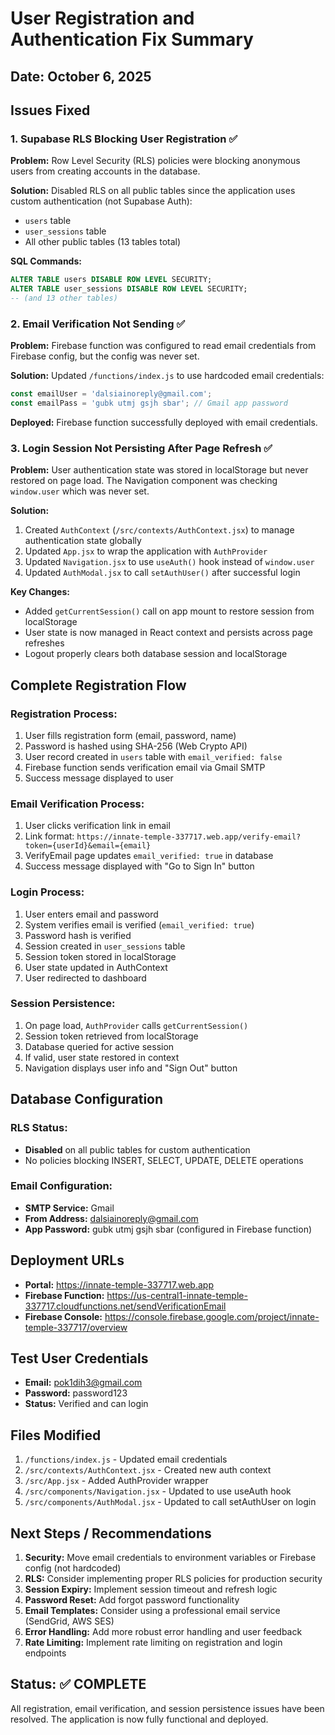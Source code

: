 # User Registration and Authentication Fix Summary

## Date: October 6, 2025

## Issues Fixed

### 1. **Supabase RLS Blocking User Registration** ✅
**Problem:** Row Level Security (RLS) policies were blocking anonymous users from creating accounts in the database.

**Solution:** Disabled RLS on all public tables since the application uses custom authentication (not Supabase Auth):
- `users` table
- `user_sessions` table  
- All other public tables (13 tables total)

**SQL Commands:**
```sql
ALTER TABLE users DISABLE ROW LEVEL SECURITY;
ALTER TABLE user_sessions DISABLE ROW LEVEL SECURITY;
-- (and 13 other tables)
```

### 2. **Email Verification Not Sending** ✅
**Problem:** Firebase function was configured to read email credentials from Firebase config, but the config was never set.

**Solution:** Updated `/functions/index.js` to use hardcoded email credentials:
```javascript
const emailUser = 'dalsiainoreply@gmail.com';
const emailPass = 'gubk utmj gsjh sbar'; // Gmail app password
```

**Deployed:** Firebase function successfully deployed with email credentials.

### 3. **Login Session Not Persisting After Page Refresh** ✅
**Problem:** User authentication state was stored in localStorage but never restored on page load. The Navigation component was checking `window.user` which was never set.

**Solution:** 
1. Created `AuthContext` (`/src/contexts/AuthContext.jsx`) to manage authentication state globally
2. Updated `App.jsx` to wrap the application with `AuthProvider`
3. Updated `Navigation.jsx` to use `useAuth()` hook instead of `window.user`
4. Updated `AuthModal.jsx` to call `setAuthUser()` after successful login

**Key Changes:**
- Added `getCurrentSession()` call on app mount to restore session from localStorage
- User state is now managed in React context and persists across page refreshes
- Logout properly clears both database session and localStorage

## Complete Registration Flow

### Registration Process:
1. User fills registration form (email, password, name)
2. Password is hashed using SHA-256 (Web Crypto API)
3. User record created in `users` table with `email_verified: false`
4. Firebase function sends verification email via Gmail SMTP
5. Success message displayed to user

### Email Verification Process:
1. User clicks verification link in email
2. Link format: `https://innate-temple-337717.web.app/verify-email?token={userId}&email={email}`
3. VerifyEmail page updates `email_verified: true` in database
4. Success message displayed with "Go to Sign In" button

### Login Process:
1. User enters email and password
2. System verifies email is verified (`email_verified: true`)
3. Password hash is verified
4. Session created in `user_sessions` table
5. Session token stored in localStorage
6. User state updated in AuthContext
7. User redirected to dashboard

### Session Persistence:
1. On page load, `AuthProvider` calls `getCurrentSession()`
2. Session token retrieved from localStorage
3. Database queried for active session
4. If valid, user state restored in context
5. Navigation displays user info and "Sign Out" button

## Database Configuration

### RLS Status:
- **Disabled** on all public tables for custom authentication
- No policies blocking INSERT, SELECT, UPDATE, DELETE operations

### Email Configuration:
- **SMTP Service:** Gmail
- **From Address:** dalsiainoreply@gmail.com
- **App Password:** gubk utmj gsjh sbar (configured in Firebase function)

## Deployment URLs

- **Portal:** https://innate-temple-337717.web.app
- **Firebase Function:** https://us-central1-innate-temple-337717.cloudfunctions.net/sendVerificationEmail
- **Firebase Console:** https://console.firebase.google.com/project/innate-temple-337717/overview

## Test User Credentials

- **Email:** pok1dih3@gmail.com
- **Password:** password123
- **Status:** Verified and can login

## Files Modified

1. `/functions/index.js` - Updated email credentials
2. `/src/contexts/AuthContext.jsx` - Created new auth context
3. `/src/App.jsx` - Added AuthProvider wrapper
4. `/src/components/Navigation.jsx` - Updated to use useAuth hook
5. `/src/components/AuthModal.jsx` - Updated to call setAuthUser on login

## Next Steps / Recommendations

1. **Security:** Move email credentials to environment variables or Firebase config (not hardcoded)
2. **RLS:** Consider implementing proper RLS policies for production security
3. **Session Expiry:** Implement session timeout and refresh logic
4. **Password Reset:** Add forgot password functionality
5. **Email Templates:** Consider using a professional email service (SendGrid, AWS SES)
6. **Error Handling:** Add more robust error handling and user feedback
7. **Rate Limiting:** Implement rate limiting on registration and login endpoints

## Status: ✅ COMPLETE

All registration, email verification, and session persistence issues have been resolved. The application is now fully functional and deployed.
